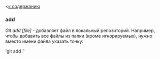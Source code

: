 <[к содержанию](./readme.md)

### add

_Git add [file]_ - добавляет файл в локальный репозиторий. Например, чтобы добавить все файлы из папки (кроме игнорируемых), нужно вместо имени файла указать точку:

'git add .'